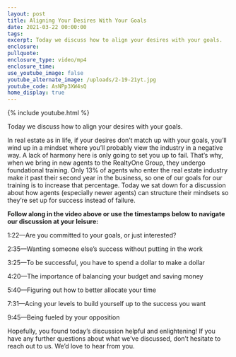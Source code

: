 ```yaml
---
layout: post
title: Aligning Your Desires With Your Goals
date: 2021-03-22 00:00:00
tags:
excerpt: Today we discuss how to align your desires with your goals.
enclosure:
pullquote:
enclosure_type: video/mp4
enclosure_time:
use_youtube_image: false
youtube_alternate_image: /uploads/2-19-21yt.jpg
youtube_code: AsNPp3XW4sQ
home_display: true
---
```

{% include youtube.html %}

Today we discuss how to align your desires with your goals.

In real estate as in life, if your desires don’t match up with your goals, you’ll wind up in a mindset where you’ll probably view the industry in a negative way. A lack of harmony here is only going to set you up to fail. That’s why, when we bring in new agents to the RealtyOne Group, they undergo foundational training. Only 13% of agents who enter the real estate industry make it past their second year in the business, so one of our goals for our training is to increase that percentage. Today we sat down for a discussion about how agents (especially newer agents) can structure their mindsets so they’re set up for success instead of failure.

**Follow along in the video above or use the timestamps below to navigate our discussion at your leisure:**

1:22—Are you committed to your goals, or just interested?

2:35—Wanting someone else’s success without putting in the work

3:25—To be successful, you have to spend a dollar to make a dollar

4:20—The importance of balancing your budget and saving money

5:40—Figuring out how to better allocate your time

7:31—Acing your levels to build yourself up to the success you want

9:45—Being fueled by your opposition

Hopefully, you found today’s discussion helpful and enlightening\! If you have any further questions about what we’ve discussed, don’t hesitate to reach out to us. We’d love to hear from you.
